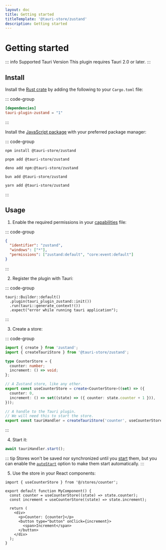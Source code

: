 ```yaml
---
layout: doc
title: Getting started
titleTemplate: '@tauri-store/zustand'
description: Getting started
---
```


# Getting started

::: info Supported Tauri Version
This plugin requires Tauri 2.0 or later.
:::

## Install

Install the [Rust crate](https://crates.io/crates/tauri-plugin-zustand) by adding the following to your `Cargo.toml` file:

::: code-group

```toml [src-tauri/Cargo.toml]
[dependencies]
tauri-plugin-zustand = "1"
```

:::

Install the [JavaScript package](https://www.npmjs.com/package/@tauri-store/zustand) with your preferred package manager:

::: code-group

```shell [npm]
npm install @tauri-store/zustand
```

```shell [pnpm]
pnpm add @tauri-store/zustand
```

```shell [deno]
deno add npm:@tauri-store/zustand
```

```shell [bun]
bun add @tauri-store/zustand
```

```shell [yarn]
yarn add @tauri-store/zustand
```

:::

## Usage

1. Enable the required permissions in your [capabilities](https://tauri.app/security/capabilities/) file:

::: code-group

```json [src-tauri/capabilities/zustand.json]
{
  "identifier": "zustand",
  "windows": ["*"],
  "permissions": ["zustand:default", "core:event:default"]
}
```

:::

2. Register the plugin with Tauri:

::: code-group

```rust{2} [src-tauri/src/lib.rs]
tauri::Builder::default()
  .plugin(tauri_plugin_zustand::init())
  .run(tauri::generate_context!())
  .expect("error while running tauri application");
```

:::

3. Create a store:

::: code-group

```typescript [src/stores/counter.ts]
import { create } from 'zustand';
import { createTauriStore } from '@tauri-store/zustand';

type CounterStore = {
  counter: number;
  increment: () => void;
};

// A Zustand store, like any other.
export const useCounterStore = create<CounterStore>((set) => ({
  counter: 0,
  increment: () => set((state) => ({ counter: state.counter + 1 })),
}));

// A handle to the Tauri plugin.
// We will need this to start the store.
export const tauriHandler = createTauriStore('counter', useCounterStore);
```

:::

4. Start it:

```typescript
await tauriHandler.start();
```

::: tip
Stores won't be saved nor synchronized until you [start](https://tb.dev.br/tauri-store/js-docs/plugin-zustand/classes/TauriStore.html#start) them, but you can enable the [`autoStart`](https://tb.dev.br/tauri-store/js-docs/plugin-zustand/interfaces/StoreFrontendOptions.html#autostart) option to make them start automatically.
:::

5. Use the store in your React components:

```tsx
import { useCounterStore } from '@/stores/counter';

export default function MyComponent() {
  const counter = useCounterStore((state) => state.counter);
  const increment = useCounterStore((state) => state.increment);

  return (
    <div>
      <p>Counter: {counter}</p>
      <button type="button" onClick={increment}>
        <span>Increment</span>
      </button>
    </div>
  );
}
```
